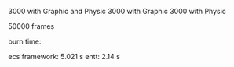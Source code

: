 3000 with Graphic and Physic
3000 with Graphic
3000 with Physic

50000 frames

burn time:

ecs framework:
5.021 s
entt:
2.14 s